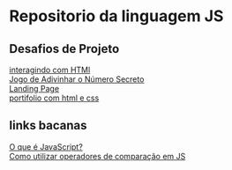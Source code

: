 # Repositorio da linguagem JS

## Desafios de Projeto 
[interagindo com HTMl](https://github.com/thafisG/desafio_interagindo_com_html)
<br>
[Jogo de Adivinhar o Número Secreto](https://github.com/thafisG/game-js-numero-secreto)
<br>
[Landing Page](https://github.com/thafisG/pagina_apresentacao)
<br>
[portifolio com html e css](https://github.com/thafisG/portifolio_html_e_css_2)
<br>
## links bacanas
[O que é JavaScript?](https://developer.mozilla.org/pt-BR/docs/Learn/JavaScript/First_steps/What_is_JavaScript)
<br>
[Como utilizar operadores de comparação em JS](https://www.alura.com.br/artigos/operadores-matematicos-em-javascript)
